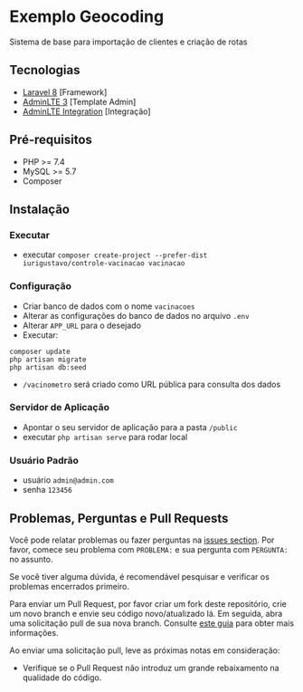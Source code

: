 # Exemplo Geocoding

Sistema de base para importação de clientes e criação de rotas

## Tecnologias
- [Laravel 8](https://laravel.com/) [Framework]
- [AdminLTE 3](https://adminlte.io/) [Template Admin]
- [AdminLTE Integration](https://github.com/jeroennoten/Laravel-AdminLTE) [Integração]

## Pré-requisitos

- PHP >= 7.4
- MySQL >= 5.7
- Composer

## Instalação


### Executar

- executar `composer create-project --prefer-dist iurigustavo/controle-vacinacao vacinacao`

### Configuração
- Criar banco de dados com o nome `vacinacoes`
- Alterar as configurações do banco de dados no arquivo `.env`
- Alterar `APP_URL` para o desejado
- Executar:
```
composer update
php artisan migrate
php artisan db:seed
```
- `/vacinometro` será criado como URL pública para consulta dos dados

### Servidor de Aplicação
- Apontar o seu servidor de aplicação para a pasta `/public`
- executar `php artisan serve` para rodar local

### Usuário Padrão
- usuário `admin@admin.com`
- senha `123456`

## Problemas, Perguntas e Pull Requests
Você pode relatar problemas ou fazer perguntas na [issues section](https://github.com/iurigustavo/php-geocoding/issues). Por favor, comece seu problema com `PROBLEMA:` e sua pergunta com `PERGUNTA:` no assunto.

Se você tiver alguma dúvida, é recomendável pesquisar e verificar os problemas encerrados primeiro.

Para enviar um Pull Request, por favor criar um fork deste repositório, crie um novo branch e envie seu código novo/atualizado lá. Em seguida, abra uma solicitação pull de sua nova branch. Consulte [este guia](https://help.github.com/articles/about-pull-requests/) para obter mais informações.

Ao enviar uma solicitação pull, leve as próximas notas em consideração:
- Verifique se o Pull Request não introduz um grande rebaixamento na qualidade do código.
